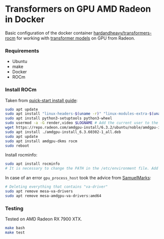 # Transformers on GPU AMD Radeon in Docker
Basic configuration of the docker container [hardandheavy/transformers-rocm](https://hub.docker.com/repository/docker/hardandheavy/transformers-rocm/general) for working with [transformer models](https://huggingface.co) on GPU from Radeon.

### Requirements
* Ubuntu
* make
* Docker
* ROCm

### Install ROCm
Taken from [quick-start install guide](https://rocm.docs.amd.com/projects/install-on-linux/en/latest/tutorial/quick-start.html):
```bash
sudo apt update
sudo apt install "linux-headers-$(uname -r)" "linux-modules-extra-$(uname -r)"
sudo apt install python3-setuptools python3-wheel
sudo usermod -a -G render,video $LOGNAME # Add the current user to the render and video groups
wget https://repo.radeon.com/amdgpu-install/6.3.2/ubuntu/noble/amdgpu-install_6.3.60302-1_all.deb
sudo apt install ./amdgpu-install_6.3.60302-1_all.deb
sudo apt update
sudo apt install amdgpu-dkms rocm
sudo reboot
```

Install rocminfo:
```bash
sudo apt install rocminfo
# It is necessary to change the PATH in the /etc/environment file. Add ":/opt/rocm/bin"
```

In case of an error `gpu_process_host` took the advice from [SamuelMarks](https://github.com/signalapp/Signal-Desktop/issues/6855#issuecomment-2118305464):
```bash
# Deleting everything that contains "va-driver"
sudo apt remove mesa-va-drivers
sudo apt remove mesa-amdgpu-va-drivers:amd64
```

### Testing
Tested on AMD Radeon RX 7900 XTX.
```bash
make bash
make test
```
